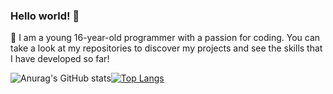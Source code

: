 ### Hello world! 👋
🔭 I am a young 16-year-old programmer with a passion for coding. You can take a look at my repositories to discover my projects and see the skills that I have developed so far!

![Anurag's GitHub stats](https://github-readme-stats.vercel.app/api?username=anuraghazra&show_icons=true&theme=dark)[![Top Langs](https://github-readme-stats.vercel.app/api/top-langs/?username=Braspi&show_icons=true&theme=dark)](https://github.com/anuraghazra/github-readme-stats)


<!--
**Braspi/braspi** is a ✨ _special_ ✨ repository because its `README.md` (this file) appears on your GitHub profile.

Here are some ideas to get you started:

- 🔭 I’m currently working on ...
- 🌱 I’m currently learning ...
- 👯 I’m looking to collaborate on ...
- 🤔 I’m looking for help with ...
- 💬 Ask me about ...
- 📫 How to reach me: ...
- 😄 Pronouns: ...
- ⚡ Fun fact: ...
-->
